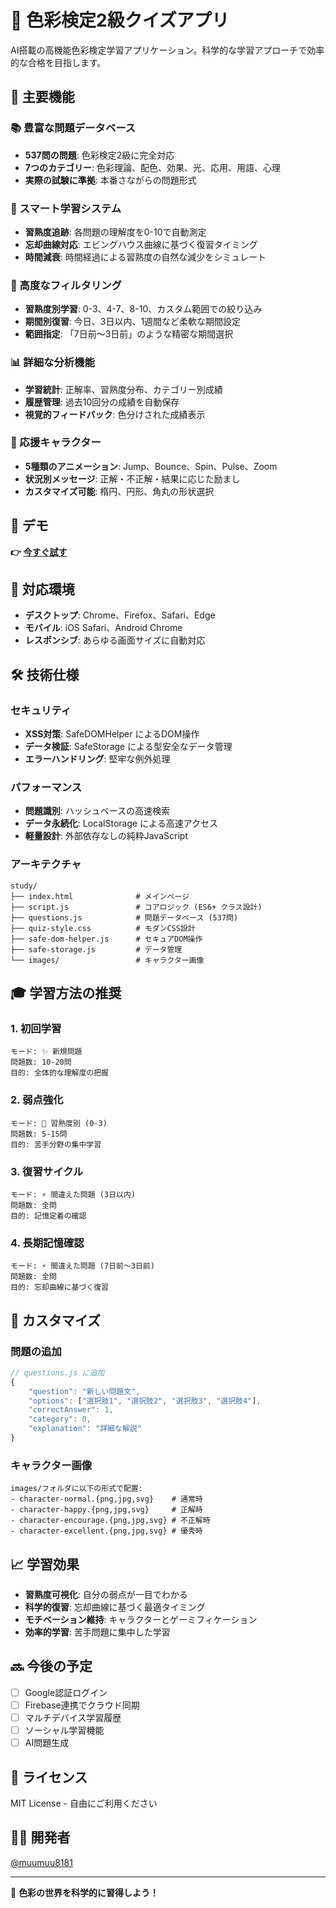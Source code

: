 # 🎯 色彩検定2級クイズアプリ

AI搭載の高機能色彩検定学習アプリケーション。科学的な学習アプローチで効率的な合格を目指します。

## 🌟 主要機能

### 📚 豊富な問題データベース
- **537問の問題**: 色彩検定2級に完全対応
- **7つのカテゴリー**: 色彩理論、配色、効果、光、応用、用語、心理
- **実際の試験に準拠**: 本番さながらの問題形式

### 🧠 スマート学習システム
- **習熟度追跡**: 各問題の理解度を0-10で自動測定
- **忘却曲線対応**: エビングハウス曲線に基づく復習タイミング
- **時間減衰**: 時間経過による習熟度の自然な減少をシミュレート

### 🎯 高度なフィルタリング
- **習熟度別学習**: 0-3、4-7、8-10、カスタム範囲での絞り込み
- **期間別復習**: 今日、3日以内、1週間など柔軟な期間設定
- **範囲指定**: 「7日前〜3日前」のような精密な期間選択

### 📊 詳細な分析機能
- **学習統計**: 正解率、習熟度分布、カテゴリー別成績
- **履歴管理**: 過去10回分の成績を自動保存
- **視覚的フィードバック**: 色分けされた成績表示

### 🎨 応援キャラクター
- **5種類のアニメーション**: Jump、Bounce、Spin、Pulse、Zoom
- **状況別メッセージ**: 正解・不正解・結果に応じた励まし
- **カスタマイズ可能**: 楕円、円形、角丸の形状選択

## 🚀 デモ

**👉 [今すぐ試す](https://muumuu8181.github.io/study/)**

## 📱 対応環境

- **デスクトップ**: Chrome、Firefox、Safari、Edge
- **モバイル**: iOS Safari、Android Chrome
- **レスポンシブ**: あらゆる画面サイズに自動対応

## 🛠️ 技術仕様

### セキュリティ
- **XSS対策**: SafeDOMHelper によるDOM操作
- **データ検証**: SafeStorage による型安全なデータ管理
- **エラーハンドリング**: 堅牢な例外処理

### パフォーマンス
- **問題識別**: ハッシュベースの高速検索
- **データ永続化**: LocalStorage による高速アクセス
- **軽量設計**: 外部依存なしの純粋JavaScript

### アーキテクチャ
```
study/
├── index.html              # メインページ
├── script.js               # コアロジック (ES6+ クラス設計)
├── questions.js            # 問題データベース (537問)
├── quiz-style.css          # モダンCSS設計
├── safe-dom-helper.js      # セキュアDOM操作
├── safe-storage.js         # データ管理
└── images/                 # キャラクター画像
```

## 🎓 学習方法の推奨

### 1. 初回学習
```
モード: ✨ 新規問題
問題数: 10-20問
目的: 全体的な理解度の把握
```

### 2. 弱点強化
```
モード: 🎯 習熟度別 (0-3)
問題数: 5-15問
目的: 苦手分野の集中学習
```

### 3. 復習サイクル
```
モード: ⚡ 間違えた問題 (3日以内)
問題数: 全問
目的: 記憶定着の確認
```

### 4. 長期記憶確認
```
モード: ⚡ 間違えた問題 (7日前〜3日前)
問題数: 全問
目的: 忘却曲線に基づく復習
```

## 🔧 カスタマイズ

### 問題の追加
```javascript
// questions.js に追加
{
    "question": "新しい問題文",
    "options": ["選択肢1", "選択肢2", "選択肢3", "選択肢4"],
    "correctAnswer": 1,
    "category": 0,
    "explanation": "詳細な解説"
}
```

### キャラクター画像
```
images/フォルダに以下の形式で配置:
- character-normal.{png,jpg,svg}    # 通常時
- character-happy.{png,jpg,svg}     # 正解時
- character-encourage.{png,jpg,svg} # 不正解時
- character-excellent.{png,jpg,svg} # 優秀時
```

## 📈 学習効果

- **習熟度可視化**: 自分の弱点が一目でわかる
- **科学的復習**: 忘却曲線に基づく最適タイミング
- **モチベーション維持**: キャラクターとゲーミフィケーション
- **効率的学習**: 苦手問題に集中した学習

## 🔜 今後の予定

- [ ] Google認証ログイン
- [ ] Firebase連携でクラウド同期
- [ ] マルチデバイス学習履歴
- [ ] ソーシャル学習機能
- [ ] AI問題生成

## 📄 ライセンス

MIT License - 自由にご利用ください

## 👨‍💻 開発者

[@muumuu8181](https://github.com/muumuu8181)

---

🎨 **色彩の世界を科学的に習得しよう！**
